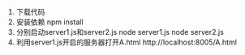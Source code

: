1. 下载代码
2. 安装依赖
npm install
3. 分别启动server1.js和server2.js
node server1.js
node server2.js
4. 利用server1.js开启的服务器打开A.html
http://localhost:8005/A.html